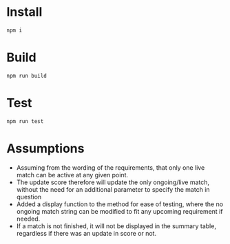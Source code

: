 # Install

```
npm i
```

# Build
```
npm run build
```

# Test
```
npm run test
```

# Assumptions

- Assuming from the wording of the requirements, that only one live match can be active at any given point.
- The update score therefore will update the only ongoing/live match, without the need for an additional parameter to specify the match in question
- Added a display function to the method for ease of testing, where the no ongoing match string can be modified to fit any upcoming requirement if needed.
- If a match is not finished, it will not be displayed in the summary table, regardless if there was an update in score or not.
